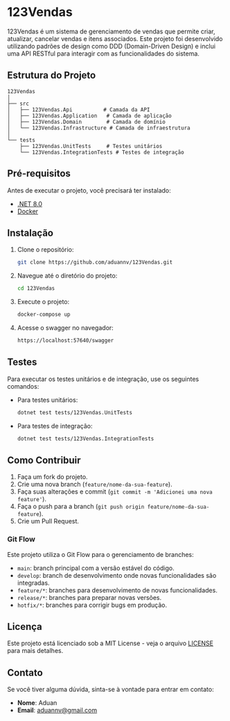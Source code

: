 
# 123Vendas

123Vendas é um sistema de gerenciamento de vendas que permite criar, atualizar, cancelar vendas e itens associados. Este projeto foi desenvolvido utilizando padrões de design como DDD (Domain-Driven Design) e inclui uma API RESTful para interagir com as funcionalidades do sistema.

## Estrutura do Projeto

```
123Vendas
│
├── src
│   ├── 123Vendas.Api          # Camada da API
│   ├── 123Vendas.Application   # Camada de aplicação
│   ├── 123Vendas.Domain        # Camada de domínio
│   └── 123Vendas.Infrastructure # Camada de infraestrutura
│
└── tests
    ├── 123Vendas.UnitTests     # Testes unitários
    └── 123Vendas.IntegrationTests # Testes de integração
```

## Pré-requisitos

Antes de executar o projeto, você precisará ter instalado:

- [.NET 8.0](https://dotnet.microsoft.com/download/dotnet/8.0)
- [Docker](https://www.docker.com/get-started)

## Instalação

1. Clone o repositório:
   ```bash
   git clone https://github.com/aduannv/123Vendas.git
   ```

2. Navegue até o diretório do projeto:
   ```bash
   cd 123Vendas
   ```

3. Execute o projeto:
   ```bash
   docker-compose up
   ```
   
4. Acesse o swagger no navegador:
   ```bash
   https://localhost:57640/swagger
   ```

## Testes

Para executar os testes unitários e de integração, use os seguintes comandos:

- Para testes unitários:
  ```bash
  dotnet test tests/123Vendas.UnitTests
  ```

- Para testes de integração:
  ```bash
  dotnet test tests/123Vendas.IntegrationTests
  ```

## Como Contribuir

1. Faça um fork do projeto.
2. Crie uma nova branch (`feature/nome-da-sua-feature`).
3. Faça suas alterações e commit (`git commit -m 'Adicionei uma nova feature'`).
4. Faça o push para a branch (`git push origin feature/nome-da-sua-feature`).
5. Crie um Pull Request.

### Git Flow

Este projeto utiliza o Git Flow para o gerenciamento de branches:

- `main`: branch principal com a versão estável do código.
- `develop`: branch de desenvolvimento onde novas funcionalidades são integradas.
- `feature/*`: branches para desenvolvimento de novas funcionalidades.
- `release/*`: branches para preparar novas versões.
- `hotfix/*`: branches para corrigir bugs em produção.

## Licença

Este projeto está licenciado sob a MIT License - veja o arquivo [LICENSE](LICENSE) para mais detalhes.

## Contato

Se você tiver alguma dúvida, sinta-se à vontade para entrar em contato:

- **Nome**: Aduan
- **Email**: aduannv@gmail.com
